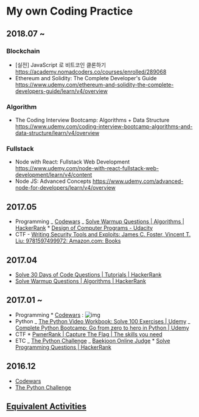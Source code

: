 # My own Coding Practice

## 2018.07 ~

### Blockchain

- [실전] JavaScript 로 비트코인 클론하기 https://academy.nomadcoders.co/courses/enrolled/289068
- Ethereum and Solidity: The Complete Developer's Guide https://www.udemy.com/ethereum-and-solidity-the-complete-developers-guide/learn/v4/overview

### Algorithm

- The Coding Interview Bootcamp: Algorithms + Data Structure https://www.udemy.com/coding-interview-bootcamp-algorithms-and-data-structure/learn/v4/overview

### Fullstack

- Node with React: Fullstack Web Development https://www.udemy.com/node-with-react-fullstack-web-development/learn/v4/content
- Node JS: Advanced Concepts https://www.udemy.com/advanced-node-for-developers/learn/v4/overview

## 2017.05

- Programming
  _ [Codewars](https://www.codewars.com/dashboard)
  _ [Solve Warmup Questions | Algorithms | HackerRank](https://www.hackerrank.com/domains/algorithms/warmup) \* [Design of Computer Programs - Udacity](https://classroom.udacity.com/courses/cs213)
- CTF - [Writing Security Tools and Exploits: James C. Foster, Vincent T. Liu: 9781597499972: Amazon.com: Books](https://www.amazon.com/Writing-Security-Tools-Exploits-Foster/dp/1597499978/ref=sr_1_1?ie=UTF8&qid=1495722447&sr=8-1&keywords=writing+security+tools+and+exploits)

## 2017.04

- [Solve 30 Days of Code Questions | Tutorials | HackerRank](https://www.hackerrank.com/domains/tutorials/30-days-of-code)
- [Solve Warmup Questions | Algorithms | HackerRank](https://www.hackerrank.com/domains/algorithms/warmup)

## 2017.01 ~

- Programming \* [Codewars](https://www.codewars.com/dashboard) : ![img](https://www.codewars.com/users/tkhwang/badges/large)
- Python
  _ [The Python Video Workbook: Solve 100 Exercises | Udemy](https://www.udemy.com/python-video-workbook)
  _ [Complete Python Bootcamp: Go from zero to hero in Python | Udemy](https://www.udemy.com/complete-python-bootcamp/learn)
- CTF \* [PwnerRank | Capture The Flag | The skills you need](https://www.pwnerrank.com/)
- ETC
  _ [The Python Challenge](http://www.pythonchallenge.com/)
  _ [Baekjoon Online Judge](https://www.acmicpc.net/) \* [Solve Programming Questions | HackerRank](https://www.hackerrank.com/domains?h_r=logo)

## 2016.12

- [Codewars](https://www.codewars.com/dashboard)
- [The Python Challenge](http://www.pythonchallenge.com/)

## [Equivalent Activities](https://github.com/tkhwang/coding-practice/tree/master/equivalent)
